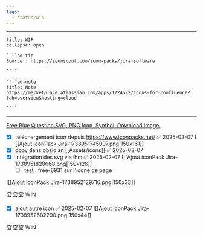 ```yaml
---
tags:
  - status/wip
---
```


---
 
``````ad-example
title: WIP 
collapse: open

````ad-tip
Source : https://iconscout.com/icon-packs/jira-software

````

````ad-note
title: Note
https://marketplace.atlassian.com/apps/1224522/icons-for-confluence?tab=overview&hosting=cloud 

````

``````

---

[Free Blue Question SVG, PNG Icon, Symbol. Download Image.](https://www.iconpacks.net/free-icon/blue-question-11805.html)


- [x] téléchargement icon depuis https://www.iconpacks.net/ ✅ 2025-02-07
	![[Ajout iconPack Jira-1738951745097.png|150x161]]
- [x] copy dans obsidian [[Assets/icons]] ✅ 2025-02-07
- [x] intégration des svg via ihm ✅ 2025-02-07
![[Ajout iconPack Jira-1738951828668.png|150x126]]
	- [ ] test : free-6931  sur l'icone de page 

![[Ajout iconPack Jira-1738952129716.png|150x33]]

🏆🏆🏆 WIN 

- [x] ajout autre icon ✅ 2025-02-07
![[Ajout iconPack Jira-1738952682290.png|150x44]]


🏆🏆🏆 WIN 